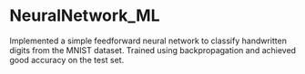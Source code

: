 # NeuralNetwork_ML
Implemented a simple feedforward neural network to classify handwritten digits from the MNIST dataset.   Trained using backpropagation and achieved good accuracy on the test set.
